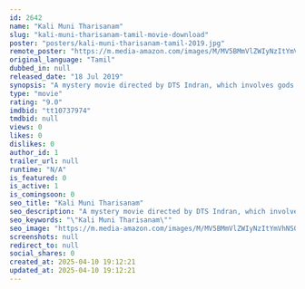 ```yaml
---
id: 2642
name: "Kali Muni Tharisanam"
slug: "kali-muni-tharisanam-tamil-movie-download"
poster: "posters/kali-muni-tharisanam-tamil-2019.jpg"
remote_poster: "https://m.media-amazon.com/images/M/MV5BMmVlZWIyNzItYmVhNS00NzBkLTgwYzEtMTdmMWUzNjE1YTgyXkEyXkFqcGdeQXVyMzYxOTQ3MDg@._V1_SX300.jpg"
original_language: "Tamil"
dubbed_in: null
released_date: "18 Jul 2019"
synopsis: "A mystery movie directed by DTS Indran, which involves gods and goddesses. The movie stars Ben G, Nithya Sree and Jeganathan in the lead role."
type: "movie"
rating: "9.0"
imdbid: "tt10737974"
tmdbid: null
views: 0
likes: 0
dislikes: 0
author_id: 1
trailer_url: null
runtime: "N/A"
is_featured: 0
is_active: 1
is_comingsoon: 0
seo_title: "Kali Muni Tharisanam"
seo_description: "A mystery movie directed by DTS Indran, which involves gods and goddesses. The movie stars Ben G, Nithya Sree and Jeganathan in the lead role."
seo_keywords: "\"Kali Muni Tharisanam\""
seo_image: "https://m.media-amazon.com/images/M/MV5BMmVlZWIyNzItYmVhNS00NzBkLTgwYzEtMTdmMWUzNjE1YTgyXkEyXkFqcGdeQXVyMzYxOTQ3MDg@._V1_SX300.jpg"
screenshots: null
redirect_to: null
social_shares: 0
created_at: 2025-04-10 19:12:21
updated_at: 2025-04-10 19:12:21
---
```


